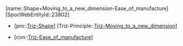 ﻿---
type: TrizContradiction
aliases:
- Shape+Moving_to_a_new_dimension-Ease_of_manufacture
license: CC BY-SA 4.0
copyright: https://github.com/SpocWeb
IsDeleted: false
IsReadOnly: false
Confidential: public
tags: 
- Triz/Contradiction
---
[name::Shape+Moving_to_a_new_dimension-Ease_of_manufacture]
[SpocWebEntityId::23802]
+ [pro::[Triz-Shape](tech/Triz/Parameter/Triz-Shape.md)]
[Triz-Principle::[Triz-Moving_to_a_new_dimension](tech/Triz/Principle/Triz-Moving_to_a_new_dimension.md)]
- [con::[Triz-Ease_of_manufacture](tech/Triz/Parameter/Triz-Ease_of_manufacture.md)]

